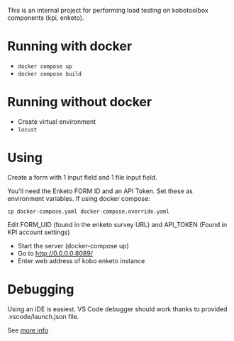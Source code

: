 This is an internal project for performing load testing on kobotoolbox components (kpi, enketo).

# Running with docker

- `docker compose up`
- `docker compose build`

# Running without docker

- Create virtual environment
- `locust`

# Using

Create a form with 1 input field and 1 file input field.

You'll need the Enketo FORM ID and an API Token. Set these as environment variables. If using docker compose:

`cp docker-compose.yaml docker-compose.override.yaml`

Edit FORM_UID (found in the enketo survey URL) and API_TOKEN (Found in KPI account settings)

- Start the server (docker-compose up)
- Go to http://0.0.0.0:8089/
- Enter web address of kobo enketo instance

# Debugging

Using an IDE is easiest. VS Code debugger should work thanks to provided .vscode/launch.json file.

See [more info](https://github.com/locustio/locust/issues/613)
